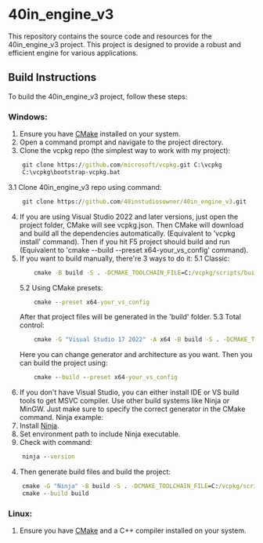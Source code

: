 # 40in_engine_v3

This repository contains the source code and resources for the 40in_engine_v3 project.
This project is designed to provide a robust and efficient engine for various applications.

## Build Instructions
To build the 40in_engine_v3 project, follow these steps:
### Windows:
1. Ensure you have [CMake](https://cmake.org/download/) installed on your system.
2. Open a command prompt and navigate to the project directory.
3. Clone the vcpkg repo (the simplest way to work with my project):
```bat
	git clone https://github.com/microsoft/vcpkg.git C:\vcpkg
	C:\vcpkg\bootstrap-vcpkg.bat
```
3.1	Clone 40in_engine_v3 repo using command:
```bat
	git clone https://github.com/40instudiosowner/40in_engine_v3.git
```

4. If you are using Visual Studio 2022 and later versions, just open the project folder, CMake will see vcpkg.json.
   Then CMake will download and build all the dependencies automatically. (Equivalent to 'vcpkg install' command).
	Then if you hit F5 project should build and run (Equivalent to 'cmake --build --preset x64-your_vs_config' command).
5. If you want to build manually, there're 3 ways to do it:
	5.1 Classic:
	```bat
		cmake -B build -S . -DCMAKE_TOOLCHAIN_FILE=C:/vcpkg/scripts/buildsystems/vcpkg.cmake
	```
	5.2 Using CMake presets:
	```bat
		cmake --preset x64-your_vs_config
	```
	After that project files will be generated in the 'build' folder.
	5.3 Total control:
	```bat
		cmake -G "Visual Studio 17 2022" -A x64 -B build -S . -DCMAKE_TOOLCHAIN_FILE=C:/vcpkg/scripts/buildsystems/vcpkg.cmake
	```
	Here you can change generator and architecture as you want.
	Then you can build the project using:
	```bat
		cmake --build --preset x64-your_vs_config
	```
6. If you don't have Visual Studio, you can either install IDE or VS build tools to get MSVC compiler. Use other build systems like Ninja or MinGW.
   Just make sure to specify the correct generator in the CMake command.
Ninja example:
1. Install [Ninja](https://ninja-build.org/).
2. Set environment path to include Ninja executable.
3. Check with command:
```bat
	ninja --version
```
4. Then generate build files and build the project:
```bat
	cmake -G "Ninja" -B build -S . -DCMAKE_TOOLCHAIN_FILE=C:/vcpkg/scripts/buildsystems/vcpkg.cmake
	cmake --build build
```
### Linux:
1. Ensure you have [CMake](https://cmake.org/download/) and a C++ compiler installed on your system.

